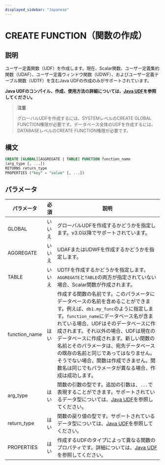```yaml
---
displayed_sidebar: "Japanese"
---
```


# CREATE FUNCTION（関数の作成）

## 説明

ユーザー定義関数（UDF）を作成します。現在、Scalar関数、ユーザー定義集約関数（UDAF）、ユーザー定義ウィンドウ関数（UDWF）、およびユーザー定義テーブル関数（UDTF）を含むJava UDFの作成のみがサポートされています。

**Java UDFのコンパイル、作成、使用方法の詳細については、[Java UDF](../../sql-functions/JAVA_UDF.md)を参照してください。**

> **注意**
>
> グローバルUDFを作成するには、SYSTEMレベルのCREATE GLOBAL FUNCTION権限が必要です。データベース全体のUDFを作成するには、DATABASEレベルのCREATE FUNCTION権限が必要です。

## 構文

```sql
CREATE [GLOBAL][AGGREGATE | TABLE] FUNCTION function_name
(arg_type [, ...])
RETURNS return_type
PROPERTIES ("key" = "value" [, ...])
```

## パラメータ

| **パラメータ**      | **必須** | **説明**                                                     |
| ------------- | -------- | ------------------------------------------------------------ |
| GLOBAL        | いいえ       | グローバルUDFを作成するかどうかを指定します。v3.0以降でサポートされています。  |
| AGGREGATE     | いいえ       | UDAFまたはUDWFを作成するかどうかを指定します。       |
| TABLE         | いいえ       | UDTFを作成するかどうかを指定します。`AGGREGATE`と`TABLE`の両方が指定されていない場合、Scalar関数が作成されます。               |
| function_name | はい       | 作成する関数の名前です。このパラメータにデータベースの名前を含めることができます。例えば、`db1.my_func`のように指定します。`function_name`にデータベース名が含まれている場合、UDFはそのデータベースに作成されます。それ以外の場合、UDFは現在のデータベースに作成されます。新しい関数の名前とそのパラメータは、宛先データベースの既存の名前と同じであってはなりません。そうでない場合、関数は作成できません。関数名は同じでもパラメータが異なる場合、作成は成功します。 |
| arg_type      | はい       | 関数の引数の型です。追加の引数は`, ...`で表現することができます。サポートされているデータ型については、[Java UDF](../../sql-functions/JAVA_UDF.md#mapping-between-sql-data-types-and-java-data-types)を参照してください。|
| return_type      | はい       | 関数の戻り値の型です。サポートされているデータ型については、[Java UDF](../../sql-functions/JAVA_UDF.md#mapping-between-sql-data-types-and-java-data-types)を参照してください。 |
| PROPERTIES    | はい       | 作成するUDFのタイプによって異なる関数のプロパティです。詳細については、[Java UDF](../../sql-functions/JAVA_UDF.md#step-6-create-the-udf-in-starrocks)を参照してください。 |
